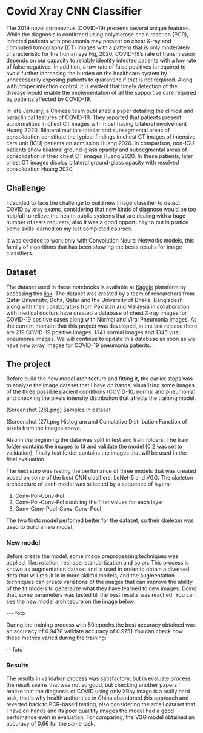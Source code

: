 # Covid Xray CNN Classifier

The 2019 novel coronavirus (COVID-19) presents several unique features. While the diagnosis is confirmed using polymerase chain reaction (PCR), infected patients with pneumonia may present on chest X-ray and computed tomography (CT) images with a pattern that is only moderately characteristic for the human eye Ng, 2020. COVID-19’s rate of transmission depends on our capacity to reliably identify infected patients with a low rate of false negatives. In addition, a low rate of false positives is required to avoid further increasing the burden on the healthcare system by unnecessarily exposing patients to quarantine if that is not required. Along with proper infection control, it is evident that timely detection of the disease would enable the implementation of all the supportive care required by patients affected by COVID-19.

In late January, a Chinese team published a paper detailing the clinical and paraclinical features of COVID-19. They reported that patients present abnormalities in chest CT images with most having bilateral involvement Huang 2020. Bilateral multiple lobular and subsegmental areas of consolidation constitute the typical findings in chest CT images of intensive care unit (ICU) patients on admission Huang 2020. In comparison, non-ICU patients show bilateral ground-glass opacity and subsegmental areas of consolidation in their chest CT images Huang 2020. In these patients, later chest CT images display bilateral ground-glass opacity with resolved consolidation Huang 2020.

## Challenge

I decided to face the challenge to build new image classifier to detect COVID by xray exams, considering that new kinds of diagnose would be too helpfull to relieve the health public systems that are dealing with a huge number of tests requests, also it was a good opportunity to put in pratice some skills learned on my last completed courses.

It was decided to work only with Convolution Neural Networks models, this family of algorithms that has been showing the bests results for image classifiers.

## Dataset

The dataset used in these notebooks is available at [Kaggle](https://www.kaggle.com/) plataform by accessing this [link](https://www.kaggle.com/tawsifurrahman/covid19-radiography-database).
The dataset was created by a team of researchers from Qatar University, Doha, Qatar and the University of Dhaka, Bangladesh along with their collaborators from Pakistan and Malaysia in collaboration with medical doctors have created a database of chest X-ray images for COVID-19 positive cases along with Normal and Viral Pneumonia images. At the current moment that this project was developed, in the last release there are 219 COVID-19 positive images, 1341 normal images and 1345 viral pneumonia images. We will continue to update this database as soon as we have new x-ray images for COVID-19 pneumonia patients.

## The project

Before build the new model architecture and fitting it, the earlier steps was to analyse the image dataset that I have on hands, visualizing some images of the three possible pacient conditions (COVID-10, normal and pneumonia) and checking the pixels intensity distribution that affects the training model.

(Screenshot (26).png)
Samples in dataset

(Screenshot (27).png
Histogram and Cumulative Distribution Function of pixels from the images above.

Also in the beginning the data was split in test and train folders. The train folder contains the images to fit and validate the model (0.2 was set to validation), finally test folder contains the images that will be used in the final evaluation.

The next step was testing the perfomance of three models that was created based on some of the best CNN clasifiers: LeNet-5 and VGG. The skeleton architecture of each model was selected by a sequence of layers:

1. Conv-Pol-Conv-Pol
2. Conv-Pol-Conv-Pol doubling the filter values for each layer
3. Conv-Conv-Pool-Conv-Conv-Pool

The two firsts model perfomed better for the dataset, so their skeleton was used to build a new model.

### New model

Before create the model, some image preprocessing techniques was applied, like: rotation, reshape, standartization and so on. This process is known as augmentation dataset and is used in orden to obtain a diversed data that will result in in more skillful models, and the augmentation techniques can create variations of the images that can improve the ability of the fit models to generalize what they have learned to new images.
Doing that, some parameters was tested till the best results was reached. You can see the new model architecure on the image below:

--- foto

During the training process with 50 epochs the best accuracy obtained was an accuracy of 0.9478 validate accuracy of 0.9751 
You can check how these metrics varied during the training:

-- foto

### Results

The results in validation process was satisfactory, but in evaluate process the result seems that was not so good, but checking another papers I realize that the diagnosis of COVID using only XRay image is a really hard task, that's why health authorities in China abandoned this approach and reverted back to PCR-based testing, also considering the small dataset that I have on hands and its poor qualitity images the model had a good perfomance even in evaluation. For comparing, the VGG model obtained an accuracy of 0.66 for the same task.

